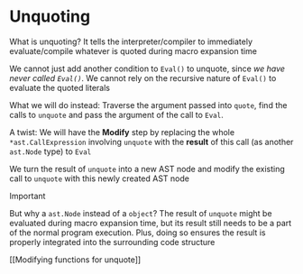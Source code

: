 # Unquoting

What is unquoting? It tells the interpreter/compiler to immediately evaluate/compile whatever is quoted during macro expansion time

We cannot just add another condition to `Eval()` to unquote, since _we have never called `Eval()`_. We cannot rely on the recursive nature of `Eval()` to evaluate the quoted literals

What we will do instead: Traverse the argument passed into `quote`, find the calls to `unquote` and pass the argument of the call to `Eval`.

A twist: We will have the **Modify** step by replacing the whole `*ast.CallExpression` involving `unquote` with the **result** of this call (as another `ast.Node` type) to `Eval`

We turn the result of `unquote` into a new AST node and modify the existing call to `unquote` with this newly created AST node

> [!IMPORTANT]
> But why a `ast.Node` instead of a `object`? The result of `unquote` might be evaluated during macro expansion time, but its result still needs to be a part of the normal program execution. Plus, doing so ensures the result is properly integrated into the surrounding code structure

[[Modifying functions for unquote]]
